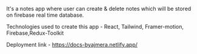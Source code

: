 It's a notes app where user can create & delete notes which will be stored on firebase real time database.

Technologies used to create this app -
React, Tailwind, Framer-motion, Firebase,Redux-Toolkit

Deployment link - https://docs-byajmera.netlify.app/
